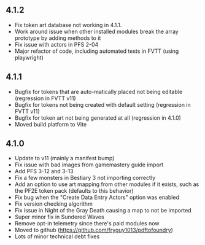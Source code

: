 ## 4.1.2
- Fix token art database not working in 4.1.1.
- Work around issue when other installed modules break the array prototype by adding methods to it
- Fix issue with actors in PFS 2-04
- Major refactor of code, including automated tests in FVTT (using playwright)

## 4.1.1

- Bugfix for tokens that are auto-matically placed not being editable (regression in FVTT v11)
- Bugfix for tokens not being created with default setting (regression in FVTT v11)
- Bugfix for token art not being generated at all (regression in 4.1.0)
- Moved build platform to Vite

## 4.1.0

- Update to v11 (mainly a manifest bump)
- Fix issue with bad images from gamemastery guide import
- Add PFS 3-12 and 3-13
- Fix a few monsters in Bestiary 3 not importing correctly
- Add an option to use art mapping from other modules if it exists, such as the PF2E token pack (defaults to this behavior)
- Fix bug when the "Create Data Entry Actors" option was enabled
- Fix version checking algorithm
- Fix issue in Night of the Gray Death causing a map to not be imported
- Super minor fix in Sundered Waves
- Remove opt-in telemetry since there's paid modules now
- Moved to github (https://github.com/fryguy1013/pdftofoundry)
- Lots of minor technical debt fixes